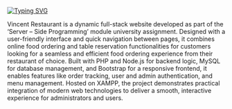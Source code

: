 


[![Typing SVG](https://readme-typing-svg.demolab.com?font=Gabarito&weight=500&size=60&duration=2500&pause=300000&color=DD6625&width=1024&height=200&lines=Introduction+to+Vincent+Restaurant)](https://git.io/typing-svg)

Vincent Restaurant is a dynamic full-stack website developed as part of the ‘Server – Side Programming’ module university assignment. Designed with a user-friendly interface and quick navigation between pages, it combines online food ordering and table reservation functionalities for customers looking for a seamless and efficient food ordering experience from their restaurant of choice. Built with PHP and Node.js for backend logic, MySQL for database management, and Bootstrap for a responsive frontend, it enables features like order tracking, user and admin authentication, and menu management. Hosted on XAMPP, the project demonstrates practical integration of modern web technologies to deliver a smooth, interactive experience for administrators and users.
